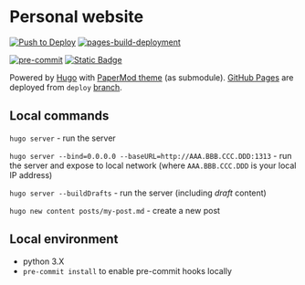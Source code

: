 # Personal website

[![Push to Deploy](https://github.com/AndreyNautilus/AndreyNautilus.github.io/actions/workflows/push-to-deploy.yaml/badge.svg)](https://github.com/AndreyNautilus/AndreyNautilus.github.io/actions/workflows/push-to-deploy.yaml)
[![pages-build-deployment](https://github.com/AndreyNautilus/AndreyNautilus.github.io/actions/workflows/pages/pages-build-deployment/badge.svg?branch=deploy)](https://github.com/AndreyNautilus/AndreyNautilus.github.io/actions/workflows/pages/pages-build-deployment)

[![pre-commit](https://img.shields.io/badge/pre--commit-enabled-brightgreen?logo=pre-commit)](https://github.com/pre-commit/pre-commit)
[![Static Badge](https://img.shields.io/badge/url-andreynautilus.github.io-blue)](https://andreynautilus.github.io/)

Powered by [Hugo](https://gohugo.io/getting-started/quick-start/) with [PaperMod theme](https://github.com/adityatelange/hugo-PaperMod) (as submodule).
[GitHub Pages](https://docs.github.com/en/pages) are deployed from `deploy` [branch](https://github.com/AndreyNautilus/AndreyNautilus.github.io/tree/deploy).

## Local commands

`hugo server` - run the server

`hugo server --bind=0.0.0.0 --baseURL=http://AAA.BBB.CCC.DDD:1313` - run the server and expose to local network
(where `AAA.BBB.CCC.DDD` is your local IP address)

`hugo server --buildDrafts` - run the server (including _draft_ content)

`hugo new content posts/my-post.md` - create a new post

## Local environment

- python 3.X
- `pre-commit install` to enable pre-commit hooks locally
